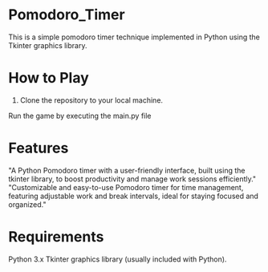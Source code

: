 # Pomodoro_Timer
This is a simple pomodoro timer technique implemented in Python using the Tkinter graphics library.

# How to Play

1. Clone the repository to your local machine.

  Run the game by executing the main.py file

# Features

"A Python Pomodoro timer with a user-friendly interface, built using the tkinter library, to boost productivity and manage work sessions efficiently."
"Customizable and easy-to-use Pomodoro timer for time management, featuring adjustable work and break intervals, ideal for staying focused and organized."

# Requirements

Python 3.x
Tkinter graphics library (usually included with Python).
